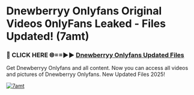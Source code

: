 # Dnewberryy Onlyfans Original Videos 0nlyFans Leaked - Files Updated! (7amt)

<h3>🔴 CLICK HERE 🌐==►► <a href="https://tinyurl.com/ehrbuxhb" rel="nofollow">Dnewberryy Onlyfans Updated Files</a></h3>

Get Dnewberryy Onlyfans and all content. Now you can access all videos and pictures of Dnewberryy Onlyfans. New Updated Files 2025!

[![7amt](https://i.imgur.com/lVYEuWS.gif)](https://tinyurl.com/ehrbuxhb)
